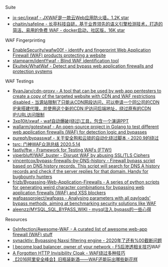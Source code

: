 Suite

* [jx-sec/jxwaf - JXWAF是一款云Web应用防火墙，1.2K star](https://github.com/jx-sec/jxwaf)
* [chaitin/safeline - 长亭科技自研，基于业界领先的语义引擎检测技术，打造的简洁、易用的免费 WAF - docker启动，社区版，16K star](https://github.com/chaitin/safeline)

WAF Fingerprinting

* [EnableSecurity/wafw00f - identify and fingerprint Web Application Firewall (WAF) products protecting a website](https://github.com/EnableSecurity/wafw00f)
* [stamparm/identYwaf - Blind WAF identification tool](https://github.com/stamparm/identYwaf)
* [Ekultek/WhatWaf - Detect and bypass web application firewalls and protection systems](https://github.com/Ekultek/WhatWaf)

WAF Testings

* [RyanJarv/cdn-proxy - A tool that can be used by web app pentesters to create a copy of the targeted website with CDN and WAF restrictions disabled - 当源站限制了只能从CDN网段访问，可以申请一个同公司的CDN IP来搭建代理，并使用这个新的CDN IP访问后端地址，绕过原有的CDN IP/URL访问限制](https://github.com/RyanJarv/cdn-proxy)
* [3xp10it/xwaf - waf自动爆破(绕过)工具，包含一个演讲PPT](https://github.com/3xp10it/xwaf)
* [wallarm/gotestwaf - An open-source project in Golang to test different web application firewalls (WAF) for detection logic and bypasses](https://github.com/wallarm/gotestwaf)
* [pureqh/bypasswaf - 关于安全狗和云锁的自动化绕过脚本 - 2020.9的绕过](https://github.com/pureqh/bypasswaf)
* [tsrc: 门神WAF众测总结 2020.5.14](https://security.tencent.com/index.php/blog/msg/151)
* [fastly/ftw - Framework for Testing WAFs (FTW!)](https://github.com/fastly/ftw)
* [viperbluff/WAF_buster - Disrupt WAF by abusing SSL/TLS Ciphers](https://github.com/viperbluff/WAF_buster)
* [vincentcox/bypass-firewalls-by-DNS-history - Firewall bypass script based on DNS history records. This script will search for DNS A history records and check if the server replies for that domain. Handy for bugbounty hunters](https://github.com/vincentcox/bypass-firewalls-by-DNS-history)
* [frizb/Bypassing-Web-Application-Firewalls - A series of python scripts for generating weird character combinations for bypassing web application firewalls (WAF) and XSS blockers](https://github.com/frizb/Bypassing-Web-Application-Firewalls)
* [wafpassproject/wafpass - Analysing parameters with all payloads' bypass methods, aiming at benchmarking security solutions like WAF](https://github.com/wafpassproject/wafpass)
* [aleenzz/MYSQL_SQL_BYPASS_WIKI - mysql注入,bypass的一些心得](https://github.com/aleenzz/MYSQL_SQL_BYPASS_WIKI)

Resources

* [0xInfection/Awesome-WAF - A curated list of awesome web-app firewall (WAF) stuff](https://github.com/0xInfection/Awesome-WAF)
* [synacktiv: Bypassing Naxsi filtering engine - 2020年了还有%00截断问题](https://www.synacktiv.com/publications/bypassing-naxsi-filtering-engine.html)
* [I become load balancer, owner of your network - F5后渗透相关技巧](https://github.com/n0x08/ConferenceTalks/blob/master/BecomeLoadbalancer_TR22.pdf)WAF
* [A Forgotten HTTP Invisibility Cloak - WAF绕过多种技巧](https://soroush.secproject.com/downloadable/A_Forgotten_HTTP_Invisibility_Cloak_v1.1.pdf)
* [【2016阿里安全峰会】旧瓶装新酒——WAF还能玩出哪些新花样](https://yq.aliyun.com/articles/57708)
